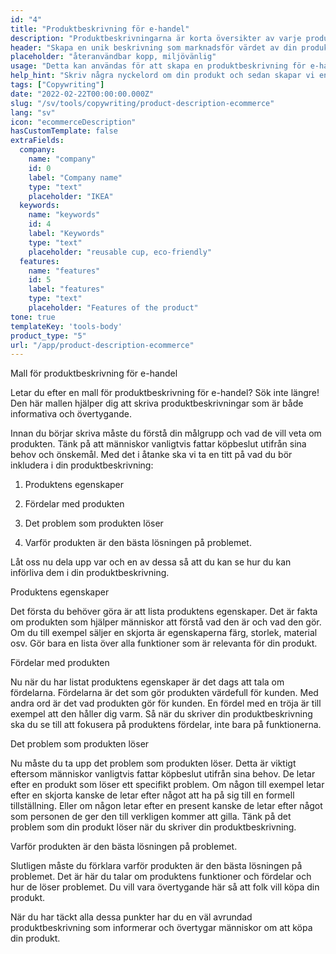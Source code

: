 ```yaml
---
id: "4"
title: "Produktbeskrivning för e-handel"
description: "Produktbeskrivningarna är korta översikter av varje produkt och lyfter fram viktiga funktioner och fördelar. För e-handel och detaljhandel är det viktigt att tänka på att använda ett tydligt språk, hålla det kort och fokusera mer på optimerade SEO-nyckelord. Men för andra typer av företag, t.ex. advokater, är de viktiga faktorerna att ta hänsyn till professionalism och kundservice. Vi hjälper dig att använda AI för att generera produktbeskrivningar som är skräddarsydda för dina specifika nyckelord och som passar bäst för ditt varumärke."
header: "Skapa en unik beskrivning som marknadsför värdet av din produkt."
placeholder: "återanvändbar kopp, miljövänlig"
usage: "Detta kan användas för att skapa en produktbeskrivning för e-handel, t.ex. matleveranser online, kläder osv."
help_hint: "Skriv några nyckelord om din produkt och sedan skapar vi en produktbeskrivning för den givna texten."
tags: ["Copywriting"]
date: "2022-02-22T00:00:00.000Z"
slug: "/sv/tools/copywriting/product-description-ecommerce"
lang: "sv"
icon: "ecommerceDescription"
hasCustomTemplate: false
extraFields:
  company:
    name: "company"
    id: 0
    label: "Company name"
    type: "text"
    placeholder: "IKEA"
  keywords:
    name: "keywords"
    id: 4
    label: "Keywords"
    type: "text"
    placeholder: "reusable cup, eco-friendly"
  features:
    name: "features"
    id: 5
    label: "features"
    type: "text"
    placeholder: "Features of the product"
tone: true
templateKey: 'tools-body'
product_type: "5"
url: "/app/product-description-ecommerce"
---
```


Mall för produktbeskrivning för e-handel

Letar du efter en mall för produktbeskrivning för e-handel? Sök inte längre! Den här mallen hjälper dig att skriva produktbeskrivningar som är både informativa och övertygande.

Innan du börjar skriva måste du förstå din målgrupp och vad de vill veta om produkten. Tänk på att människor vanligtvis fattar köpbeslut utifrån sina behov och önskemål. Med det i åtanke ska vi ta en titt på vad du bör inkludera i din produktbeskrivning:

1. Produktens egenskaper

2. Fördelar med produkten

3. Det problem som produkten löser

4. Varför produkten är den bästa lösningen på problemet.

Låt oss nu dela upp var och en av dessa så att du kan se hur du kan införliva dem i din produktbeskrivning.

Produktens egenskaper

Det första du behöver göra är att lista produktens egenskaper. Det är fakta om produkten som hjälper människor att förstå vad den är och vad den gör. Om du till exempel säljer en skjorta är egenskaperna färg, storlek, material osv. Gör bara en lista över alla funktioner som är relevanta för din produkt.

Fördelar med produkten

Nu när du har listat produktens egenskaper är det dags att tala om fördelarna. Fördelarna är det som gör produkten värdefull för kunden. Med andra ord är det vad produkten gör för kunden. En fördel med en tröja är till exempel att den håller dig varm. Så när du skriver din produktbeskrivning ska du se till att fokusera på produktens fördelar, inte bara på funktionerna.

Det problem som produkten löser

Nu måste du ta upp det problem som produkten löser. Detta är viktigt eftersom människor vanligtvis fattar köpbeslut utifrån sina behov. De letar efter en produkt som löser ett specifikt problem. Om någon till exempel letar efter en skjorta kanske de letar efter något att ha på sig till en formell tillställning. Eller om någon letar efter en present kanske de letar efter något som personen de ger den till verkligen kommer att gilla. Tänk på det problem som din produkt löser när du skriver din produktbeskrivning.

Varför produkten är den bästa lösningen på problemet.

Slutligen måste du förklara varför produkten är den bästa lösningen på problemet. Det är här du talar om produktens funktioner och fördelar och hur de löser problemet. Du vill vara övertygande här så att folk vill köpa din produkt.

När du har täckt alla dessa punkter har du en väl avrundad produktbeskrivning som informerar och övertygar människor om att köpa din produkt.
